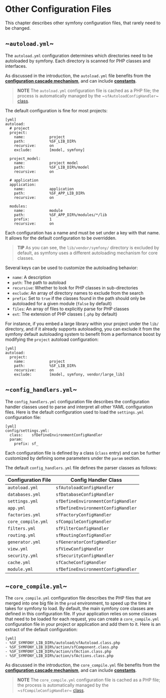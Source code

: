 Other Configuration Files
=========================

This chapter describes other symfony configuration files, that rarely need to
be changed.

~`autoload.yml`~
----------------

The `autoload.yml` configuration determines which directories need to be
autoloaded by symfony. Each directory is scanned for PHP classes and
interfaces.

As discussed in the introduction, the `autoload.yml` file benefits from the
[**configuration cascade mechanism**](03-Configuration-Files-Principles#chapter_03_configuration_cascade), and
can include [**constants**](03-Configuration-Files-Principles#chapter_03_constants).

>**NOTE**
>The `autoload.yml` configuration file is cached as a PHP file; the
>process is automatically managed by the ~`sfAutoloadConfigHandler`~
>[class](14-Other-Configuration-Files#chapter_14_config_handlers_yml).

The default configuration is fine for most projects:

    [yml]
    autoload:
      # project
      project:
        name:           project
        path:           %SF_LIB_DIR%
        recursive:      on
        exclude:        [model, symfony]

      project_model:
        name:           project model
        path:           %SF_LIB_DIR%/model
        recursive:      on

      # application
      application:
        name:           application
        path:           %SF_APP_LIB_DIR%
        recursive:      on

      modules:
        name:           module
        path:           %SF_APP_DIR%/modules/*/lib
        prefix:         1
        recursive:      on

Each configuration has a name and must be set under a key with that name. It
allows for the default configuration to be overridden.

>**TIP**
>As you can see, the `lib/vendor/symfony/` directory is excluded by default,
>as symfony uses a different autoloading mechanism for core classes.

Several keys can be used to customize the autoloading behavior:

 * `name`: A description
 * `path`: The path to autoload
 * `recursive`: Whether to look for PHP classes in sub-directories
 * `exclude`: An array of directory names to exclude from the search
 * `prefix`: Set to `true` if the classes found in the path should only be autoloaded for a given module (`false` by default)
 * `files`: An array of files to explicitly parse for PHP classes
 * `ext`: The extension of PHP classes (`.php` by default)

For instance, if you embed a large library within your project under the
`lib/` directory, and if it already supports autoloading, you can exclude it
from the symfony default autoloading system to benefit from a performance
boost by modifying the `project` autoload configuration:

    [yml]
    autoload:
      project:
        name:           project
        path:           %SF_LIB_DIR%
        recursive:      on
        exclude:        [model, symfony, vendor/large_lib]

~`config_handlers.yml`~
-----------------------

The `config_handlers.yml` configuration file describes the configuration
handler classes used to parse and interpret all other YAML configuration
files. Here is the default configuration used to load the `settings.yml`
configuration file:

    [yml]
    config/settings.yml:
      class:    sfDefineEnvironmentConfigHandler
      param:
        prefix: sf_

Each configuration file is defined by a class (`class` entry) and can be
further customized by defining some parameters under the `param` section.

The default `config_handlers.yml` file defines the parser classes as follows:

 | Configuration File | Config Handler Class               |
 | ------------------ | ---------------------------------- |
 | `autoload.yml`     | `sfAutoloadConfigHandler`          |
 | `databases.yml`    | `sfDatabaseConfigHandler`          |
 | `settings.yml`     | `sfDefineEnvironmentConfigHandler` |
 | `app.yml`          | `sfDefineEnvironmentConfigHandler` |
 | `factories.yml`    | `sfFactoryConfigHandler`           |
 | `core_compile.yml` | `sfCompileConfigHandler`           |
 | `filters.yml`      | `sfFilterConfigHandler`            |
 | `routing.yml`      | `sfRoutingConfigHandler`           |
 | `generator.yml`    | `sfGeneratorConfigHandler`         |
 | `view.yml`         | `sfViewConfigHandler`              |
 | `security.yml`     | `sfSecurityConfigHandler`          |
 | `cache.yml`        | `sfCacheConfigHandler`             |
 | `module.yml`       | `sfDefineEnvironmentConfigHandler` |

~`core_compile.yml`~
--------------------

The `core_compile.yml` configuration file describes the PHP files that are
merged into one big file in the `prod` environment, to speed up the time it
takes for symfony to load. By default, the main symfony core classes are
defined in this configuration file. If your application relies on some classes
that need to be loaded for each request, you can create a `core_compile.yml`
configuration file in your project or application and add them to it. Here is
an extract of the default configuration:

    [yml]
    - %SF_SYMFONY_LIB_DIR%/autoload/sfAutoload.class.php
    - %SF_SYMFONY_LIB_DIR%/action/sfComponent.class.php
    - %SF_SYMFONY_LIB_DIR%/action/sfAction.class.php
    - %SF_SYMFONY_LIB_DIR%/action/sfActions.class.php

As discussed in the introduction, the `core_compile.yml` file benefits from the
[**configuration cascade mechanism**](03-Configuration-Files-Principles#chapter_03_configuration_cascade), and
can include [**constants**](03-Configuration-Files-Principles#chapter_03_constants).

>**NOTE**
>The `core_compile.yml` configuration file is cached as a PHP file; the
>process is automatically managed by the ~`sfCompileConfigHandler`~
>[class](14-Other-Configuration-Files#chapter_14_config_handlers_yml).
